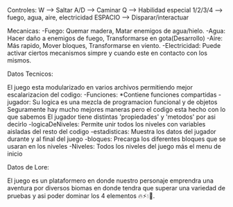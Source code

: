 Controles:
W       --> Saltar
A/D     --> Caminar
Q       --> Habilidad especial
1/2/3/4 --> fuego, agua, aire, electricidad
ESPACIO --> Disparar/interactuar

Mecanicas:
-Fuego: Quemar madera, Matar enemigos de agua/hielo.
-Agua: Hacer daño a enemigos de fuego, Transformarse en gota(Desarrollo)
-Aire: Más rapido, Mover bloques, Transformarse en viento.
-Electricidad: Puede activar ciertos mecanismos simpre y cuando este en contacto con los mismos.


Datos Tecnicos:

El juego esta modularizado en varios archivos permitiendo mejor escalarizacion del codigo:
    -Funciones:
        *Contiene funciones compartidas
        -jugador:
            Su logica es una mezcla de programacion funcional y de objetos
            Seguramente hay mucho mejores maneras pero el codigo esta hecho con lo que sabemos
            El jugador tiene distintas 'propiedades' y 'metodos' por asi decirlo
        -logicaDeNiveles:
            Permite unir todos los niveles con variables aisladas del resto del codigo
        -estadisticas:
            Muestra los datos del jugador durante y al final del juego
        -bloques:
            Precarga los diferentes bloques que se usaran en los niveles
    -Niveles:
        Todos los niveles del juego más el menu de inicio

Datos de Lore:

El juego es un plataformero en donde nuestro personaje emprendra una aventura por diversos biomas en donde tendra que superar una variedad de pruebas y asi poder dominar los 4 elementos 🔥⚡💧🍃.


        
